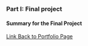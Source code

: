 ### Part I: Final project

#### Summary for the Final Project


[Link Back to Portfolio Page](https://shubham-prabhu.github.io/portfolio/)
